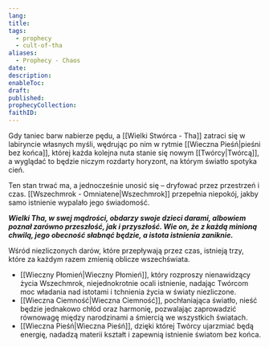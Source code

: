 ```yaml
---
lang: 
title: 
tags:
  - prophecy
  - cult-of-tha
aliases:
  - Prophecy - Chaos
date: 
description: 
enableToc: 
draft: 
published: 
prophecyCollection: 
faithID:
---
```

Gdy taniec barw nabierze pędu, a [[Wielki Stwórca - Tha]] zatraci się w labiryncie własnych myśli, wędrując po nim w rytmie [[Wieczna Pieśń|pieśni bez końca]], której każda kolejna nuta stanie się nowym [[Twórcy|Twórcą]], a wyglądać to będzie niczym rozdarty horyzont, na którym światło spotyka cień. 

Ten stan trwać ma, a jednocześnie unosić się – dryfować przez przestrzeń i czas.
[[Wszechmrok - Omniatene|Wszechmrok]] przepełnia niepokój, jakby samo istnienie wypalało jego świadomość. 

***Wielki Tha, w swej mądrości, obdarzy swoje dzieci darami, albowiem poznał zarówno przeszłość, jak i przyszłość. Wie on, że z każdą minioną chwilą, jego obecność słabnąć będzie, a istota istnienia zaniknie.***

Wśród niezliczonych darów, które przepływają przez czas, istnieją trzy, które za każdym razem zmienią oblicze wszechświata.
- [[Wieczny Płomień|Wieczny Płomień]], który rozproszy nienawidzący życia Wszechmrok, niejednokrotnie ocali istnienie, nadając Twórcom moc władania nad istotami i tchnienia życia w światy niezliczone.
- [[Wieczna Ciemność|Wieczna Ciemność]], pochłaniająca światło, nieść będzie jednakowo chłód oraz harmonię, pozwalając zaprowadzić równowagę między narodzinami a śmiercią we wszystkich światach.
- [[Wieczna Pieśń|Wieczna Pieśń]], dzięki której Twórcy ujarzmiać będą energię, nadadzą materii kształt i zapewnią istnienie światom bez końca.


